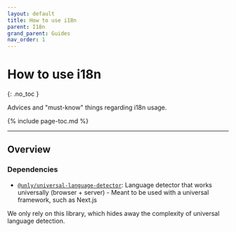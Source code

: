 ```yaml
---
layout: default
title: How to use i18n
parent: I18n
grand_parent: Guides
nav_order: 1
---
```


# How to use i18n
{: .no_toc }

<div class="code-example" markdown="1">
Advices and "must-know" things regarding i18n usage.
</div>

{% include page-toc.md %}

---

## Overview

### Dependencies

- [`@unly/universal-language-detector`](https://github.com/UnlyEd/universal-language-detector): Language detector that works universally (browser + server) - Meant to be used with a universal framework, such as Next.js

We only rely on this library, which hides away the complexity of universal language detection.
